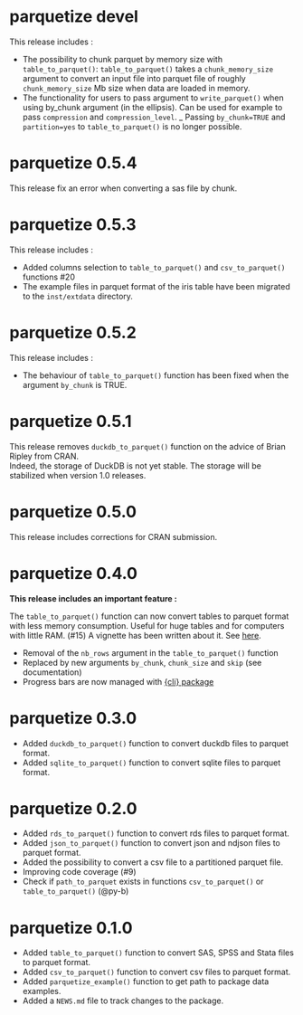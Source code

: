 # parquetize devel

This release includes :  

- The possibility to chunk parquet by memory size with `table_to_parquet()`: `table_to_parquet()` takes a `chunk_memory_size` argument to convert an input file into parquet file of roughly `chunk_memory_size` Mb size when data are loaded in memory.
- The functionality for users to pass argument to `write_parquet()` when using
by_chunk argument (in the ellipsis). Can be used for example to pass `compression` and `compression_level`.
_ Passing `by_chunk=TRUE` and `partition=yes` to `table_to_parquet()` is no longer 
possible.

# parquetize 0.5.4

This release fix an error when converting a sas file by chunk.

# parquetize 0.5.3

This release includes :  

- Added columns selection to `table_to_parquet()` and `csv_to_parquet()` functions #20
- The example files in parquet format of the iris table have been migrated to the `inst/extdata` directory.

# parquetize 0.5.2

This release includes :  

- The behaviour of `table_to_parquet()` function has been fixed when the argument `by_chunk` is TRUE.  

# parquetize 0.5.1

This release removes `duckdb_to_parquet()` function on the advice of Brian Ripley from CRAN.  
Indeed, the storage of DuckDB is not yet stable. The storage will be stabilized when version 1.0 releases.

# parquetize 0.5.0

This release includes corrections for CRAN submission.

# parquetize 0.4.0

**This release includes an important feature :**

The  `table_to_parquet()` function can now convert tables to parquet format with less memory consumption.
Useful for huge tables and for computers with little RAM. (#15)
A vignette has been written about it. See [here](https://ddotta.github.io/parquetize/articles/aa-conversions.html).  

* Removal of the `nb_rows` argument in the `table_to_parquet()` function
* Replaced by new arguments `by_chunk`, `chunk_size` and `skip` (see documentation)
* Progress bars are now managed with [{cli} package](https://github.com/r-lib/cli)

# parquetize 0.3.0

* Added `duckdb_to_parquet()` function to convert duckdb files to parquet format.
* Added `sqlite_to_parquet()` function to convert sqlite files to parquet format.

# parquetize 0.2.0

* Added `rds_to_parquet()` function to convert rds files to parquet format.
* Added `json_to_parquet()` function to convert json and ndjson files to parquet format.
* Added the possibility to convert a csv file to a partitioned parquet file.
* Improving code coverage (#9)
* Check if `path_to_parquet` exists in functions `csv_to_parquet()` or `table_to_parquet()` (@py-b)


# parquetize 0.1.0

* Added `table_to_parquet()` function to convert SAS, SPSS and Stata files to parquet format.
* Added `csv_to_parquet()` function to convert csv files to parquet format.
* Added `parquetize_example()` function to get path to package data examples.
* Added a `NEWS.md` file to track changes to the package.
